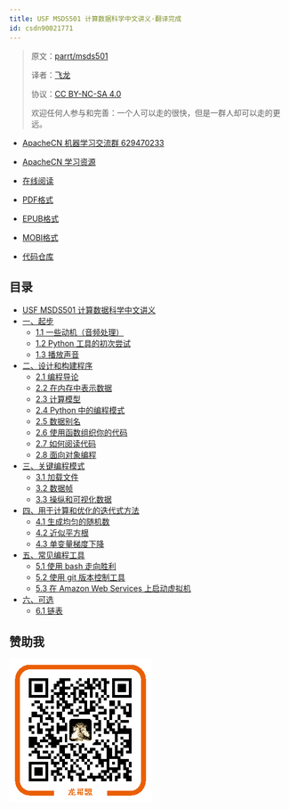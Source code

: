 ```yaml
---
title: USF MSDS501 计算数据科学中文讲义·翻译完成
id: csdn90021771
---
```


> 原文：[parrt/msds501](https://github.com/parrt/msds501)
> 
> 译者：[飞龙](https://github.com/wizardforcel)
> 
> 协议：[CC BY-NC-SA 4.0](http://creativecommons.org/licenses/by-nc-sa/4.0/)
> 
> 欢迎任何人参与和完善：一个人可以走的很快，但是一群人却可以走的更远。

*   [ApacheCN 机器学习交流群 629470233](http://shang.qq.com/wpa/qunwpa?idkey=30e5f1123a79867570f665aa3a483ca404b1c3f77737bc01ec520ed5f078ddef)
*   [ApacheCN 学习资源](http://www.apachecn.org/)

*   [在线阅读](https://www.gitbook.com/book/wizardforcel/usf-msds501-notes/details)
*   [PDF格式](https://www.gitbook.com/download/pdf/book/wizardforcel/usf-msds501-notes)
*   [EPUB格式](https://www.gitbook.com/download/epub/book/wizardforcel/usf-msds501-notes)
*   [MOBI格式](https://www.gitbook.com/download/mobi/book/wizardforcel/usf-msds501-notes)
*   [代码仓库](https://github.com/apachecn/usf-msds501-notes)

## 目录

*   [USF MSDS501 计算数据科学中文讲义](README.md)
*   [一、起步](https://github.com/apachecn/usf-msds501-notes-zh/blob/master/docs/1.md)
    *   [1.1 一些动机（音频处理）](https://github.com/apachecn/usf-msds501-notes-zh/blob/master/docs/1.1_sound.md)
    *   [1.2 Python 工具的初次尝试](https://github.com/apachecn/usf-msds501-notes-zh/blob/master/docs/1.2_hello.md)
    *   [1.3 播放声音](https://github.com/apachecn/usf-msds501-notes-zh/blob/master/docs/1.3_sound.md)
*   [二、设计和构建程序](https://github.com/apachecn/usf-msds501-notes-zh/blob/master/docs/2.md)
    *   [2.1 编程导论](https://github.com/apachecn/usf-msds501-notes-zh/blob/master/docs/2.1_programming.md)
    *   [2.2 在内存中表示数据](https://github.com/apachecn/usf-msds501-notes-zh/blob/master/docs/2.2_data-in-memory.md)
    *   [2.3 计算模型](https://github.com/apachecn/usf-msds501-notes-zh/blob/master/docs/2.3_computation.md)
    *   [2.4 Python 中的编程模式](https://github.com/apachecn/usf-msds501-notes-zh/blob/master/docs/2.4_python-patterns.md)
    *   [2.5 数据别名](https://github.com/apachecn/usf-msds501-notes-zh/blob/master/docs/2.5_aliasing.md)
    *   [2.6 使用函数组织你的代码](https://github.com/apachecn/usf-msds501-notes-zh/blob/master/docs/2.6_functions.md)
    *   [2.7 如何阅读代码](https://github.com/apachecn/usf-msds501-notes-zh/blob/master/docs/2.7_reading-code.md)
    *   [2.8 面向对象编程](https://github.com/apachecn/usf-msds501-notes-zh/blob/master/docs/2.8_OO.md)
*   [三、关键编程模式](https://github.com/apachecn/usf-msds501-notes-zh/blob/master/docs/3.md)
    *   [3.1 加载文件](https://github.com/apachecn/usf-msds501-notes-zh/blob/master/docs/3.1_files.md)
    *   [3.2 数据帧](https://github.com/apachecn/usf-msds501-notes-zh/blob/master/docs/3.2_dataframes.md)
    *   [3.3 操纵和可视化数据](https://github.com/apachecn/usf-msds501-notes-zh/blob/master/docs/3.3_data.md)
*   [四、用于计算和优化的迭代式方法](https://github.com/apachecn/usf-msds501-notes-zh/blob/master/docs/4.md)
    *   [4.1 生成均匀的随机数](https://github.com/apachecn/usf-msds501-notes-zh/blob/master/docs/4.1_random-uniform.md)
    *   [4.2 近似平方根](https://github.com/apachecn/usf-msds501-notes-zh/blob/master/docs/4.2_sqrt.md)
    *   [4.3 单变量梯度下降](https://github.com/apachecn/usf-msds501-notes-zh/blob/master/docs/4.3_gradient-descent.md)
*   [五、常见编程工具](https://github.com/apachecn/usf-msds501-notes-zh/blob/master/docs/5.md)
    *   [5.1 使用 bash 走向胜利](https://github.com/apachecn/usf-msds501-notes-zh/blob/master/docs/5.1_bash-intro.md)
    *   [5.2 使用 git 版本控制工具](https://github.com/apachecn/usf-msds501-notes-zh/blob/master/docs/5.2_git.md)
    *   [5.3 在 Amazon Web Services 上启动虚拟机](https://github.com/apachecn/usf-msds501-notes-zh/blob/master/docs/5.3_aws.md)
*   [六、可选](https://github.com/apachecn/usf-msds501-notes-zh/blob/master/docs/6.md)
    *   [6.1 链表](https://github.com/apachecn/usf-msds501-notes-zh/blob/master/docs/6.1_linked-list.md)

## 赞助我

![](../img/f0de1dfa460acff32d78096a71f65dad.png)